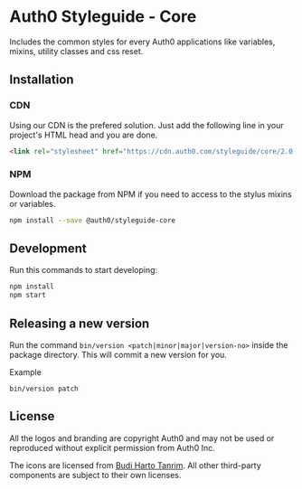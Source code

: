# Auth0 Styleguide - Core

Includes the common styles for every Auth0 applications like variables, mixins, utility classes and css reset.

## Installation

### CDN

Using our CDN is the prefered solution. Just add the following line in your project's HTML head and you are done.

```html
<link rel="stylesheet" href="https://cdn.auth0.com/styleguide/core/2.0.4/core.min.css" />
```

### NPM

Download the package from NPM if you need to access to the stylus mixins or variables.

```bash
npm install --save @auth0/styleguide-core
```

## Development

Run this commands to start developing:

```bash
npm install
npm start
```

## Releasing a new version

Run the command `bin/version <patch|minor|major|version-no>` inside the package directory. This will commit a new version for you.

Example
```
bin/version patch
```

## License

All the logos and branding are copyright Auth0 and may not be used or reproduced without explicit permission from Auth0 Inc.

The icons are licensed from [Budi Harto Tanrim](http://budicon.buditanrim.co/). All other third-party components are subject to their own licenses.
